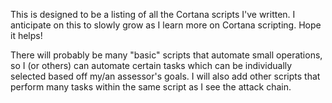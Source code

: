 This is designed to be a listing of all the Cortana scripts I've written.  I anticipate on this to slowly grow as I learn more on Cortana scripting.  Hope it helps!

There will probably be many "basic" scripts that automate small operations, so I (or others) can automate certain tasks which can be individually selected based off my/an assessor's goals.  I will also add other scripts that perform many tasks within the same script as I see the attack chain.
